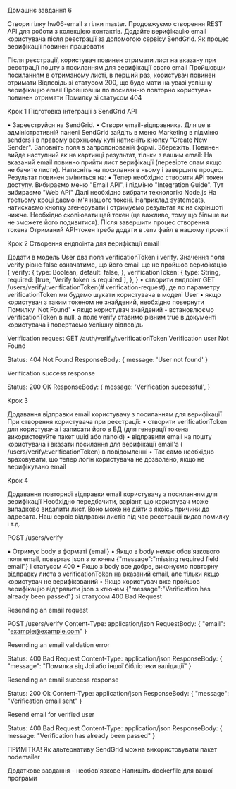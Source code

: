 Домашнє завдання 6

Створи гілку hw06-email з гілки master.
Продовжуємо створення REST API для роботи з колекцією контактів.
Додайте верифікацію email користувача після реєстрації за допомогою сервісу SendGrid.
Як процес верифікації повинен працювати

Після реєстрації, користувач повинен отримати лист на вказану при реєстрації пошту з посиланням для верифікації свого email
Пройшовши посиланням в отриманому листі, в перший раз, користувач повинен отримати Відповідь зі статусом 200, що буде мати на увазі успішну верифікацію email
Пройшовши по посиланню повторно користувач повинен отримати Помилку зі статусом 404

Крок 1
Підготовка інтеграції з SendGrid API

• Зареєструйся на SendGrid.
• Створи email-відправника. Для це в адміністративній панелі SendGrid зайдіть в меню Marketing в підміню senders і в правому верхньому куті натисніть кнопку "Create New Sender". Заповніть поля в запропонованій формі. Збережіть.
Повинен вийде наступний як на картинці результат, тільки з вашим email:
На вказаний email повинно прийти лист верифікації (перевірте спам якщо не бачите листи). Натисніть на посилання в ньому і завершите процес. Результат повинен зміниться на:
• Тепер необхідно створити API токен доступу. Вибираємо меню "Email API", і підміню "Integration Guide". Тут вибираємо "Web API"
Далі необхідно вибрати технологію Node.js
На третьому кроці даємо ім'я нашого токені. Наприклад systemcats, натискаємо кнопку згенерувати і отримуємо результат як на скріншоті нижче. Необхідно скопіювати цей токен (це важливо, тому що більше ви не зможете його подивитися). Після завершити процес створення токена
Отриманий API-токен треба додати в .env файл в нашому проекті

Крок 2 
Створення ендпоінта для верифікації email

Додати в модель User два поля verificationToken і verify. Значення поля verify рівне false означатиме, що його email ще не пройшов верифікацію
{
  verify: {
    type: Boolean,
    default: false,
  },
  verificationToken: {
    type: String,
    required: [true, 'Verify token is required'],
  },
}
• створити ендпоінт GET /users/verify/:verificationToken(# verification-request), де по параметру verificationToken ми будемо шукати користувача в моделі User
• якщо користувач з таким токеном не знайдений, необхідно повернути Помилку 'Not Found'
• якщо користувач знайдений - встановлюємо verificationToken в null, а поле verify ставимо рівним true в документі користувача і повертаємо Успішну відповідь

Verification request
GET /auth/verify/:verificationToken
Verification user Not Found

Status: 404 Not Found
ResponseBody: {
  message: 'User not found'
}

Verification success response

Status: 200 OK
ResponseBody: {
  message: 'Verification successful',
}

Крок 3

Додавання відправки email користувачу з посиланням для верифікації
При створення користувача при реєстрації:
• створити verificationToken для користувача і записати його в БД (для генерації токена використовуйте пакет uuid або nanoid)
• відправити email на пошту користувача і вказати посилання для верифікації email'а ( /users/verify/:verificationToken) в повідомленні
• Так само необхідно враховувати, що тепер логін користувача не дозволено, якщо не верифікувано email

Крок 4

Додавання повторної відправки email користувачу з посиланням для верифікації
Необхідно передбачити, варіант, що користувач може випадково видалити лист. Воно може не дійти з якоїсь причини до адресата. Наш сервіс відправки листів під час реєстрації видав помилку і т.д.

POST /users/verify

• Отримує body в форматі {email}
• Якщо в body немає обов'язкового поля email, повертає json з ключем {"message":"missing required field email"} і статусом 400
• Якщо з body все добре, виконуємо повторну відправку листа з verificationToken на вказаний email, але тільки якщо користувач не верифікований
• Якщо користувач вже пройшов верифікацію відправити json з ключем {"message":"Verification has already been passed"} зі статусом 400 Bad Request

Resending an email request

POST /users/verify
Content-Type: application/json
RequestBody: {
  "email": "example@example.com"
}

Resending an email validation error

Status: 400 Bad Request
Content-Type: application/json
ResponseBody:  {
  "message": "Помилка від Joi або іншої бібліотеки валідації"
}

Resending an email success response

Status: 200 Ok
Content-Type: application/json
ResponseBody: {
  "message": "Verification email sent"
}

Resend email for verified user

Status: 400 Bad Request
Content-Type: application/json
ResponseBody: {
  message: "Verification has already been passed"
}

ПРИМІТКА!  Як альтернативу SendGrid можна використовувати пакет nodemailer

Додаткове завдання - необов'язкове
Напишіть dockerfile для вашої програми


